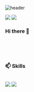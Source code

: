![header](https://capsule-render.vercel.app/api?type=waving&color=gradient&height=120&animation=fadeIn&section=footer&text=🚗🚘🚛&fontAlign=70)




<div class="contect">
  <a href="https://velog.io/@yes_jihyeon" target="_blank"><img src="https://img.shields.io/badge/Blog-09B3AF?style=flat&logo=vectorlogozone&logoColor=white"/></a>
  <a href="https://www.google.com" target="_blank"><img src="https://img.shields.io/badge/jihyeon4956@gmail.com-EA4335?style=flat&logo=gmail&logoColor=white"/></a>
</div>

### Hi there 👋

<br><br><br>

### 📫 Skills
<br>
<div class="Skills">
  <a target="_blank"><img src="https://img.shields.io/badge/Spring-6DB33F?style=flat&logo=spring&logoColor=white"/></a>
  <a target="_blank"><img src="https://img.shields.io/badge/springboot-6DB33F?style=flat&logo=springboot&logoColor=white"/></a>
</div>

 

<!--
**jihyeon4956/jihyeon4956** is a ✨ _special_ ✨ repository because its `README.md` (this file) appears on your GitHub profile.

Here are some ideas to get you started:

- 🔭 I’m currently working on ...
- 🌱 I’m currently learning ...
- 👯 I’m looking to collaborate on ...
- 🤔 I’m looking for help with ...
- 💬 Ask me about ...
- 📫 How to reach me: ...
- 😄 Pronouns: ...
- ⚡ Fun fact: ...
-->
